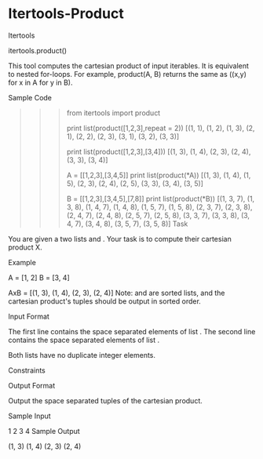 # Itertools-Product
Itertools

itertools.product()

This tool computes the cartesian product of input iterables.
It is equivalent to nested for-loops.
For example, product(A, B) returns the same as ((x,y) for x in A for y in B).

Sample Code

>>> from itertools import product
>>>
>>> print list(product([1,2,3],repeat = 2))
[(1, 1), (1, 2), (1, 3), (2, 1), (2, 2), (2, 3), (3, 1), (3, 2), (3, 3)]
>>>
>>> print list(product([1,2,3],[3,4]))
[(1, 3), (1, 4), (2, 3), (2, 4), (3, 3), (3, 4)]
>>>
>>> A = [[1,2,3],[3,4,5]]
>>> print list(product(*A))
[(1, 3), (1, 4), (1, 5), (2, 3), (2, 4), (2, 5), (3, 3), (3, 4), (3, 5)]
>>>
>>> B = [[1,2,3],[3,4,5],[7,8]]
>>> print list(product(*B))
[(1, 3, 7), (1, 3, 8), (1, 4, 7), (1, 4, 8), (1, 5, 7), (1, 5, 8), (2, 3, 7), (2, 3, 8), (2, 4, 7), (2, 4, 8), (2, 5, 7), (2, 5, 8), (3, 3, 7), (3, 3, 8), (3, 4, 7), (3, 4, 8), (3, 5, 7), (3, 5, 8)]
Task

You are given a two lists  and . Your task is to compute their cartesian product X.

Example

A = [1, 2]
B = [3, 4]

AxB = [(1, 3), (1, 4), (2, 3), (2, 4)]
Note:  and  are sorted lists, and the cartesian product's tuples should be output in sorted order.

Input Format

The first line contains the space separated elements of list .
The second line contains the space separated elements of list .

Both lists have no duplicate integer elements.

Constraints



Output Format

Output the space separated tuples of the cartesian product.

Sample Input

 1 2
 3 4
Sample Output

 (1, 3) (1, 4) (2, 3) (2, 4)
